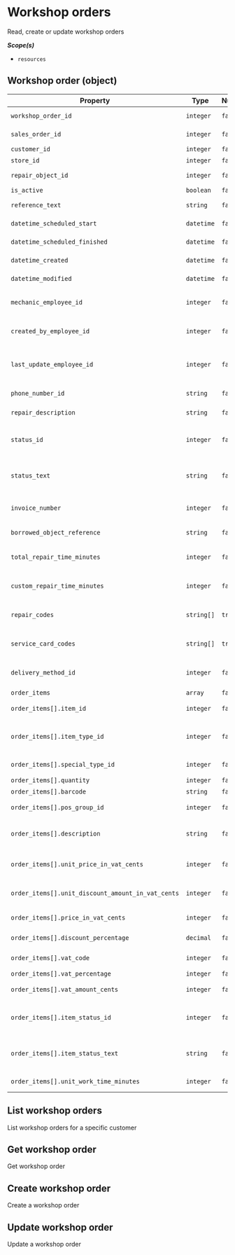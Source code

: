 # Workshop orders #

Read, create or update workshop orders

***Scope(s)***

- `resources`

## Workshop order (object)

| **Property**                                      | **Type**   | **Nullable** | **Description**                                                                  |
|---------------------------------------------------|------------|--------------|----------------------------------------------------------------------------------|
| `workshop_order_id`                               | `integer`  | `false`      | Workshop order ID e.g. `978070`                                                  |
| `sales_order_id`                                  | `integer`  | `false`      | Sales order ID e.g. `978070`                                                     |
| `customer_id`                                     | `integer`  | `false`      | Customer ID e.g. `24`                                                            |
| `store_id`                                        | `integer`  | `false`      | Store ID e.g. `1`                                                                |
| `repair_object_id`                                | `integer`  | `false`      | Repair object ID e.g. `1105`                                                     |
| `is_active`                                       | `boolean`  | `false`      | If deleted `false`                                                               |
| `reference_text`                                  | `string`   | `false`      | Own reference e.g. `work_number`                                                 |
| `datetime_scheduled_start`                        | `datetime` | `false`      | Scheduled start e.g. `2023-03-07 12:13:47`                                       |
| `datetime_scheduled_finished`                     | `datetime` | `false`      | Scheduled finished e.g. `2023-03-07 12:43:47`                                    |
| `datetime_created`                                | `datetime` | `false`      | Created at e.g. `2023-03-07 12:13:47`                                            |
| `datetime_modified`                               | `datetime` | `false`      | Modified at e.g. `2023-03-07 12:13:47`                                           |
| `mechanic_employee_id`                            | `integer`  | `false`      | Employee ID of mechanic (see common employees) e.g. `12`                         |
| `created_by_employee_id`                          | `integer`  | `false`      | Created by employee ID (see common employees) e.g. `1`                           |
| `last_update_employee_id`                         | `integer`  | `false`      | Last update by employee ID (see common employees) e.g. `1`                       |
| `phone_number_id`                                 | `string`   | `false`      | Phone number ID for communication e.g. `tel`                                     |
| `repair_description`                              | `string`   | `false`      | Description of repair e.g. `posted repair`                                       |
| `status_id`                                       | `integer`  | `false`      | Status see common enum `workshop_order_status` e.g. `7`                          |
| `status_text`                                     | `string`   | `false`      | Status text see common enum `workshop_order_status` e.g. `Reparatie voltooid`    |
| `invoice_number`                                  | `integer`  | `false`      | Sales transaction / invoice number `0` if not invoiced                           |
| `borrowed_object_reference`                       | `string`   | `false`      | Borrowed object reference                                                        |
| `total_repair_time_minutes`                       | `integer`  | `false`      | Total repair time scheduled in minutes e.g. `30`                                 |
| `custom_repair_time_minutes`                      | `integer`  | `false`      | Custom repair time (total time - repair codes time) e.g. `30`                    |
| `repair_codes`                                    | `string[]` | `true`       | On create a list of repair codes. See repair-codes endpoint                      |
| `service_card_codes`                              | `string[]` | `true`       | On create a list of service-item codes. See service-items endpoint               |
| `delivery_method_id`                              | `integer`  | `false`      | Delivery method see common enum `delivery_methods` e.g. `0`                      |
| `order_items`                                     | `array`    | `false`      | Array of order items                                                             |
| `order_items[].item_id`                           | `integer`  | `false`      | Unique item id within the order e.g. `2`                                         |
| `order_items[].item_type_id`                      | `integer`  | `false`      | Order item type see common enum `transaction_item_types` e.g. `1`                |
| `order_items[].special_type_id`                   | `integer`  | `false`      | Related id for example object id e.g. `0`                                        |
| `order_items[].quantity`                          | `integer`  | `false`      | Quantity e.g. `1`                                                                |
| `order_items[].barcode`                           | `string`   | `false`      | Barcode of item e.g. `102`                                                       |
| `order_items[].pos_group_id`                      | `integer`  | `false`      | POS group see common enum `pos_groups` e.g. `2`                                  |
| `order_items[].description`                       | `string`   | `false`      | Description of item e.g. `In- en uitbouwen electromotor in- en uitbouwen accu`   |
| `order_items[].unit_price_in_vat_cents`           | `integer`  | `false`      | Gross unit price including vat in cents e.g. `9000`                              |
| `order_items[].unit_discount_amount_in_vat_cents` | `integer`  | `false`      | Unit discount amount including VAT in cents e.g. `0`                             |
| `order_items[].price_in_vat_cents`                | `integer`  | `false`      | Line price including VAT in cents e.g. `9000`                                    |
| `order_items[].discount_percentage`               | `decimal`  | `false`      | Discount percentage e.g. `0`                                                     |
| `order_items[].vat_code`                          | `integer`  | `false`      | Vat code see common enum `vat_codes` e.g. `1`                                    |
| `order_items[].vat_percentage`                    | `integer`  | `false`      | Vat percentage e.g. `9`                                                          |
| `order_items[].vat_amount_cents`                  | `integer`  | `false`      | Line vat amount in cents e.g. `743`                                              |
| `order_items[].item_status_id`                    | `integer`  | `false`      | Status ID of item see common enum `sales_order_item_status` e.g. `0`             |
| `order_items[].item_status_text`                  | `string`   | `false`      | Status text of item see common enum `sales_order_item_status` e.g. `Geen status` |
| `order_items[].unit_work_time_minutes`            | `integer`  | `false`      | Unit of work time in minutes e.g. `0`                                            |

## List workshop orders

List workshop orders for a specific customer

## Get workshop order

Get workshop order

## Create workshop order

Create a workshop order

## Update workshop order

Update a workshop order


